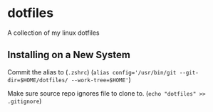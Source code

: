 # dotfiles
A collection of my linux dotfiles

## Installing on a New System

Commit the alias to (`.zshrc`)
(`alias config='/usr/bin/git --git-dir=$HOME/dotfiles/ --work-tree=$HOME'`)

Make sure source repo ignores file to clone to.
(`echo "dotfiles" >> .gitignore`)
